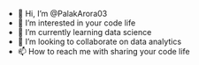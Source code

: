 - 👋 Hi, I’m @PalakArora03
- 👀 I’m interested in your code life
- 🌱 I’m currently learning data science
- 💞️ I’m looking to collaborate on data analytics
- 📫 How to reach me with sharing your code life

<!---
PalakArora03/PalakArora03 is a ✨ special ✨ repository because its `README.md` (this file) appears on your GitHub profile.
You can click the Preview link to take a look at your changes.
--->
